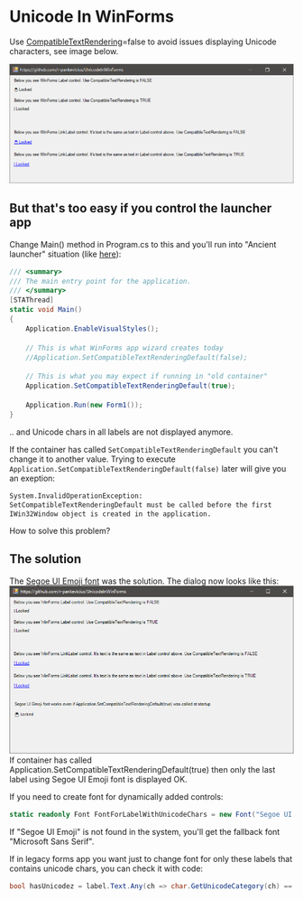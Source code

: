 # Unicode In WinForms

Use [CompatibleTextRendering](https://docs.microsoft.com/en-us/dotnet/api/system.windows.forms.label.usecompatibletextrendering?view=netframework-4.8)=false
to avoid issues displaying Unicode characters, see image below.

![](./assets/UseCompatibleTextRenderingFalseToSupportUnicode.png "You'll see this if you run the app")

## But that's too easy if you control the launcher app

Change Main() method in Program.cs to this and you'll run into "Ancient launcher" situation (like [here](https://stackoverflow.com/a/25387037/1175698)):

```csharp
/// <summary>
/// The main entry point for the application.
/// </summary>
[STAThread]
static void Main()
{
	Application.EnableVisualStyles();

	// This is what WinForms app wizard creates today
	//Application.SetCompatibleTextRenderingDefault(false);

	// This is what you may expect if running in "old container"
	Application.SetCompatibleTextRenderingDefault(true);

	Application.Run(new Form1());
}
```
.. and Unicode chars in all labels are not displayed anymore.

If the container has called `SetCompatibleTextRenderingDefault` you can't change it to another value.
Trying to execute `Application.SetCompatibleTextRenderingDefault(false)` later will give you an exeption:
```
System.InvalidOperationException:
SetCompatibleTextRenderingDefault must be called before the first IWin32Window object is created in the application.
```

How to solve this problem?


## The solution
The [Segoe UI Emoji font](https://docs.microsoft.com/en-us/typography/font-list/segoe-ui-emoji) was the solution.
The dialog now looks like this:
![](./assets/UseCompatibleTextRenderingTrueOnlySegoeUIEmojiFontIsOK.png)
If container has called Application.SetCompatibleTextRenderingDefault(true) then only the last label using Segoe UI Emoji font is displayed OK.

If you need to create font for dynamically added controls:
```csharp
static readonly Font FontForLabelWithUnicodeChars = new Font("Segoe UI Emoji", 8.25f);
```

If "Segoe UI Emoji" is not found in the system, you'll get the fallback font "Microsoft Sans Serif".

If in legacy forms app you want just to change font for only these labels that contains unicode chars,
you can check it with code:
```csharp
bool hasUnicodez = label.Text.Any(ch => char.GetUnicodeCategory(ch) == System.Globalization.UnicodeCategory.Surrogate);`
````
